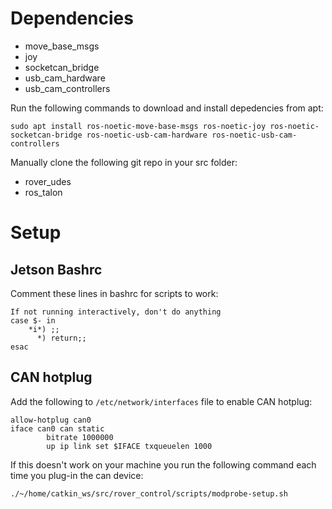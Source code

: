 # Dependencies
* move_base_msgs
* joy
* socketcan_bridge
* usb_cam_hardware
* usb_cam_controllers

Run the following commands to download and install depedencies from apt:
```
sudo apt install ros-noetic-move-base-msgs ros-noetic-joy ros-noetic-socketcan-bridge ros-noetic-usb-cam-hardware ros-noetic-usb-cam-controllers
```

Manually clone the following git repo in your src folder:
* rover_udes
* ros_talon

# Setup
## Jetson Bashrc
Comment these lines in bashrc for scripts to work:
```
If not running interactively, don't do anything
case $- in
    *i*) ;;
      *) return;;
esac
```
## CAN hotplug
Add the following to `/etc/network/interfaces` file to enable CAN hotplug:
```
allow-hotplug can0
iface can0 can static
        bitrate 1000000
        up ip link set $IFACE txqueuelen 1000
```
If this doesn't work on your machine you run the following command each time you plug-in the can device:
```
./~/home/catkin_ws/src/rover_control/scripts/modprobe-setup.sh
```
